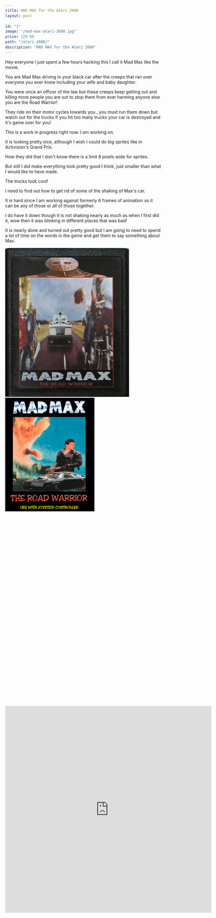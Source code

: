 ```yaml
---
title: MAD MAX for the Atari 2600
layout: post

id: "1"
image: "/mad-max-atari-2600.jpg"
price: 129.00
path: "/atari-2600/"
description: "MAD MAX for the Atari 2600"
---
```

Hey everyone I just spent a few hours hacking this I call it Mad Max like the movie.

You are Mad Max driving in your black car after the creeps that ran over everyone you ever knew including your wife and baby daughter.

You were once an officer of the law but these creeps keep getting out and killing more people you are out to stop them from ever harming anyone else you are the Road Warrior!

They ride on their motor cycles towards you , you must run them down but watch out for the trucks if you hit too many trucks your car is destroyed and it's game over for you!

This is a work in progress right now. I am working on.

It is looking pretty nice, although I wish I could do big sprites like in Activision's Grand Prix.

How they did that I don't know there is a limit 8 pixels wide for sprites.

But still I did make everything look pretty good I think, just smaller than what I would like to have made.

The trucks look cool!

I need to find out how to get rid of some of the shaking of Max's car.

It is hard since I am working against formerly 6 frames of animation so it can be any of those or all of those together.

I do have it down though it is not shaking nearly as much as when I first did it, wow then it was blinking in different places that was bad!

It is nearly done and turned out pretty good but I am going to need to spend a lot of time on the words in the game and get them to say something about Max.

![MAD MAX 2 for the Atari 2600](./mad-max-atari-2600.jpg)
![MAD MAX 2 for the Atari 2600](./game1.gif)

  <div style="margin: 30px auto 0; min-height: 594px;">
            <div id="javatari-screen" style="margin: 0 auto; box-shadow: 2px 2px 10px rgb(60, 60, 60);"></div>
            <div id="javatari-console-panel" style="margin: 0 auto; box-shadow: 2px 2px 10px rgb(60, 60, 60);"></div>
        </div>



<div class=".video-container">
    <iframe src="https://security-guard-broadcast-74123.netlify.com/release/index.html" height="666" width="666" allowfullscreen="" frameborder="0">
    iframe src="h" style="margin: 26px auto 0; min-height: 594px;">
      <p>Your browser does not support iframes.</p>
    </iframe>
</div>




<script src="https://security-guard-broadcast-74123.netlify.com/release/javatari/javatari.js"></script>

